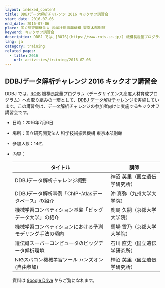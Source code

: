 ```yaml
---
layout: indexed_content
title: DDBJデータ解析チャレンジ 2016 キックオフ講習会
start_date: 2016-07-06
end_date: 2016-07-06
place: 国立研究開発法人 科学技術振興機構 東京本部別館
keyword: キックオフ講習会
description: DDBJ では、[ROIS](https://www.rois.ac.jp/) 機構長裁量プログラム（データサイエンス高度人材育成プログラム）への取り組みの一環として、[DDBJ データ解析チャレンジ](/activities/training-ddbj-challenge.html)を実施しています。この講習会は、データ解析チャレンジの参加者向けに実施するキックオフ講習会です。
lang: ja
category: training
related_pages:
  - title: 2016
    url: activities/training/2016-07-06
---
```


## DDBJデータ解析チャレンジ 2016 キックオフ講習会 <a name="k-2016"></a>

DDBJ では、[ROIS](https://www.rois.ac.jp/)
機構長裁量プログラム（データサイエンス高度人材育成プログラム）への取り組みの一環として、[DDBJ
データ解析チャレンジ](/activities/training-ddbj-challenge.html)を実施しています。この講習会は、データ解析チャレンジの参加者向けに実施するキックオフ講習会です。

-   日時：2016年7月6日

-   場所：国立研究開発法人 科学技術振興機構 東京本部別館

-   参加人数：14名

-   内容：

    | タイトル  | 講師 |
    | ---- | ---- |
    | DDBJデータ解析チャレンジ概要 | 神沼 英里（国立遺伝学研究所） |
    | DDBJデータ解析事例「ChIP-Atlasデータベース」の紹介       | 沖 真弥（九州大学大学院）     |
    | 機械学習コンペティション基盤「ビッグデータ大学」の紹介   | 鹿島 久嗣（京都大学大学院）   |
    | 機械学習コンペティションにおける予測モデリング手法の傾向 | 馬場 雪乃（京都大学大学院）   |
    | 遺伝研スーパーコンピュータのビッグデータ解析環境         | 石川 直史（国立遺伝学研究所） |
    | NIGスパコン機械学習ツール ハンズオン(自由参加)           | 神沼 英里（国立遺伝学研究所） |

    資料は [Google
    Drive](https://drive.google.com/drive/u/2/folders/1FdVTHxklECdZnwC2m3IXJ3Eeou8FK6kY?ogsrc=32)
    からご覧になれます。
